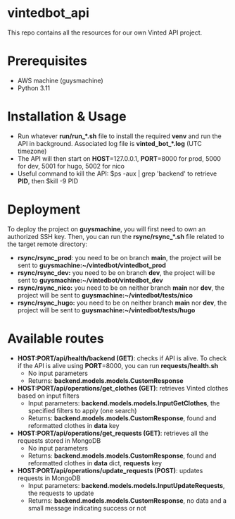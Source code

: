 # vintedbot_api
This repo contains all the resources for our own Vinted API project.



# Prerequisites

- AWS machine (guysmachine)
- Python 3.11



# Installation & Usage

- Run whatever **run/run_*.sh** file to install the required **venv** and run the API in background. Associated log file is **vinted_bot_*.log** (UTC timezone)
- The API will then start on **HOST**=127.0.0.1, **PORT**=8000 for prod, 5000 for dev, 5001 for hugo, 5002 for nico
- Useful command to kill the API: $ps -aux | grep 'backend' to retrieve **PID**, then $kill -9 PID



# Deployment

To deploy the project on **guysmachine**, you will first need to own an authorized SSH key. Then, you can run the **rsync/rsync_*.sh** file related to the target remote directory:

- **rsync/rsync_prod**: you need to be on branch **main**, the project will be sent to **guysmachine:~/vintedbot/vintedbot_prod**
- **rsync/rsync_dev:** you need to be on branch **dev**, the project will be sent to **guysmachine:~/vintedbot/vintedbot_dev**
- **rsync/rsync_nico:** you need to be on neither branch **main** nor **dev**, the project will be sent to **guysmachine:~/vintedbot/tests/nico**
- **rsync/rsync_hugo:** you need to be on neither branch **main** nor **dev**, the project will be sent to **guysmachine:~/vintedbot/tests/hugo**



# Available routes

- **HOST:PORT/api/health/backend (GET)**: checks if API is alive. To check if the API is alive using **PORT**=8000, you can run **requests/health.sh**
  - No input parameters
  - Returns: **backend.models.models.CustomResponse**
- **HOST:PORT/api/operations/get_clothes (GET)**: retrieves Vinted clothes based on input filters
  - Input parameters: **backend.models.models.InputGetClothes**, the specified filters to apply (one search)
  - Returns: **backend.models.models.CustomResponse**, found and reformatted clothes in **data** key
- **HOST:PORT/api/operations/get_requests (GET)**: retrieves all the requests stored in MongoDB
  - No input parameters
  - Returns: **backend.models.models.CustomResponse**, found and reformatted clothes in **data** dict, **requests** key
- **HOST:PORT/api/operations/update_requests (POST)**: updates requests in MongoDB
  - Input parameters: **backend.models.models.InputUpdateRequests**, the requests to update
  - Returns: **backend.models.models.CustomResponse**, no data and a small message indicating success or not
